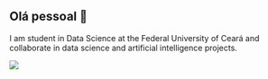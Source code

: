 ## Olá pessoal 👋

I am student in Data Science at the Federal University of Ceará and collaborate in data science and artificial intelligence projects.

[<img src="https://img.shields.io/badge/linkedin-%230077B5.svg?&style=for-the-badge&logo=linkedin&logoColor=white" />](https://www.linkedin.com/in/lauralmendes/)
